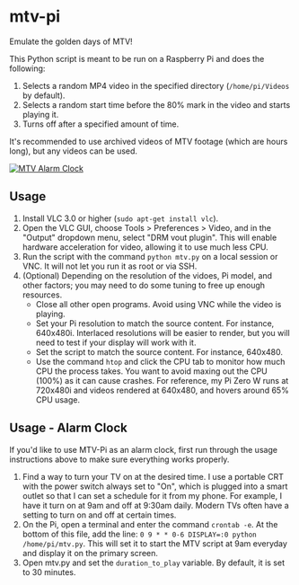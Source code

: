# mtv-pi
Emulate the golden days of MTV!

This Python script is meant to be run on a Raspberry Pi and does the following:
1. Selects a random MP4 video in the specified directory (`/home/pi/Videos` by default).
2. Selects a random start time before the 80% mark in the video and starts playing it.
3. Turns off after a specified amount of time.

It's recommended to use archived videos of MTV footage (which are hours long), but any videos can be used.

[![MTV Alarm Clock](http://img.youtube.com/vi/jBcRUBrIyRI/0.jpg)](https://www.youtube.com/watch?v=jBcRUBrIyRI "MTV Alarm Clock Demo")

## Usage

1. Install VLC 3.0 or higher (`sudo apt-get install vlc`).
2. Open the VLC GUI, choose Tools > Preferences > Video, and in the "Output" dropdown menu, select "DRM vout plugin". This will enable hardware acceleration for video, allowing it to use much less CPU.
3. Run the script with the command `python mtv.py` on a local session or VNC. It will not let you run it as root or via SSH.
4. (Optional) Depending on the resolution of the vidoes, Pi model, and other factors; you may need to do some tuning to free up enough resources.
    * Close all other open programs. Avoid using VNC while the video is playing.
    * Set your Pi resolution to match the source content. For instance, 640x480i.
      Interlaced resolutions will be easier to render, but you will need to test if your display will work with it.
    * Set the script to match the source content. For instance, 640x480.
    * Use the command `htop` and click the CPU tab to monitor how much CPU the process takes. You want to avoid maxing out the CPU (100%) as it can cause crashes. For reference, my Pi Zero W runs at 720x480i and videos rendered at 640x480, and hovers around 65% CPU usage.

## Usage - Alarm Clock

If you'd like to use MTV-Pi as an alarm clock, first run through the usage instructions above to make sure everything works properly.

1. Find a way to turn your TV on at the desired time. I use a portable CRT with the power switch always set to "On", which is plugged into a smart outlet so that I can set a schedule for it from my phone. For example, I have it turn on at 9am and off at 9:30am daily. Modern TVs often have a setting to turn on and off at certain times.
2. On the Pi, open a terminal and enter the command `crontab -e`. At the bottom of this file, add the line: `0 9 * * 0-6 DISPLAY=:0 python /home/pi/mtv.py`. This will set it to start the MTV script at 9am everyday and display it on the primary screen. 
3. Open mtv.py and set the `duration_to_play` variable. By default, it is set to 30 minutes.
